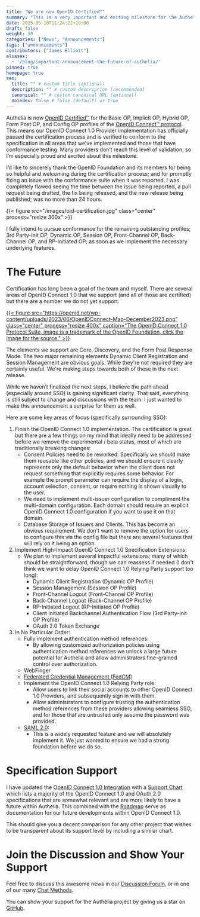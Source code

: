 ```yaml
---
title: "We are now OpenID Certified™"
summary: "This is a very important and exiting milestone for the Authelia project."
date: 2025-05-18T11:24:22+10:00
draft: false
weight: 50
categories: ["News", "Announcements"]
tags: ["announcements"]
contributors: ["James Elliott"]
aliases:
  - '/blog/important-announcement-the-future-of-authelia/'
pinned: true
homepage: true
seo:
  title: "" # custom title (optional)
  description: "" # custom description (recommended)
  canonical: "" # custom canonical URL (optional)
  noindex: false # false (default) or true
---
```


Authelia is now [OpenID Certified™] for the Basic OP, Implicit OP, Hybrid OP, Form Post OP, and Config OP profiles of the
[OpenID Connect™ protocol]. This means our OpenID Connect 1.0 Provider implementation has officially passed the
certification process and is verified to conform to the specification in all areas that we've implemented and those
that have conformance testing. Many providers don’t reach this level of validation, so I’m especially proud and excited
about this milestone.

I’d like to sincerely thank the OpenID Foundation and its members for being so helpful and welcoming during the
certification process; and for promptly fixing an issue with the conformance suite when it was reported. I was
completely flawed seeing the time between the issue being reported, a pull request being drafted, the fix being
released, and the new release being published; was no more than 24 hours.

{{< figure src="/images/oid-certification.jpg" class="center" process="resize 300x" >}}

I fully intend to pursue conformance for the remaining outstanding profiles; 3rd Party-Init OP, Dynamic OP,
Session OP, Front-Channel OP, Back-Channel OP, and RP-Initiated OP; as soon as we implement the necessary underlying
features.

# The Future

Certification has long been a goal of the team and myself. There are several areas of OpenID Connect 1.0 that we support
(and all of those are certified) but there are a number we do not yet support.

<a href="https://openid.net/developers/how-connect-works/">
{{< figure src="https://openid.net/wp-content/uploads/2023/06/OpenIDConnect-Map-December2023.png" class="center" process="resize 400x" caption="The OpenID Connect 1.0 Protocol Suite, image is a trademark of the OpenID Foundation, click the image for the source." >}}
</a>

The elements we support are Core, Discovery, and the Form Post Response Mode. The two major remaining elements
Dynamic Client Registration and Session Management are obvious goals. While they're not required they are certainly
useful. We're making steps towards both of these in the next release.

While we haven’t finalized the next steps, I believe the path ahead (especially around SSO) is gaining significant
clarity. That said, everything is still subject to change and discussions with the team. I just wanted to make this
announcement a surprise for them as well.

Here are some key areas of focus (specifically surrounding SSO):

1. Finish the OpenID Connect 1.0 implementation. The certification is great but there are a few things on my mind that
   ideally need to be addressed before we remove the experimental / beta status, most of which are traditionally
   breaking changes:
    - Consent Policies need to be reworked. Specifically we should make them reusable like other policies, and we should
      ensure it clearly represents only the default behavior when the client does not request something that explicitly
      requires some behavior. For example the prompt parameter can require the display of a login, account selection,
      consent, or require nothing is shown visually to the user.
    - We need to implement multi-issuer configuration to compliment the multi-domain configuration. Each domain should
      require an explicit OpenID Connect 1.0 configuration if you want to use it on that domain.
    - Database Storage of Issuers and Clients. This has become an obvious requirement. We don't want to remove the
      option for users to configure this via the config file but there are several features that will rely on it being
      an option.
2. Implement High-Impact OpenID Connect 1.0 Specification Extensions:
   - We plan to implement several impactful extensions; many of which should be straightforward, though we can reassess
     if needed (I don't think we want to delay OpenID Connect 1.0 Relying Party support too long):
       - Dynamic Client Registration (Dynamic OP Profile)
       - Session Management (Session OP Profile)
       - Front-Channel Logout (Front-Channel OP Profile)
       - Back-Channel Logout (Back-Channel OP Profile)
       - RP-Initiated Logout (RP-Initiated OP Profile)
       - Client Initiated Backchannel Authentication Flow (3rd Party-Init OP Profile)
       - OAuth 2.0 Token Exchange
3. In No Particular Order:
   - Fully implement authentication method references:
       - By allowing customized authorization policies using authentication method references we unlock a large future
         potential for Authelia and allow administrators fine-grained control over authorization.
   - WebFinger
   - [Federated Credential Management (FedCM)](https://www.w3.org/TR/fedcm/)
   - Implement the OpenID Connect 1.0 Relying Party role:
      - Allow users to link their social accounts to other OpenID Connect 1.0 Providers, and subsequently sign in with
        them.
      - Allow administrators to configure trusting the authentication method references from these providers allowing
        seamless SSO, and for those that are untrusted only assume the password was provided.
   - [SAML 2.0](https://docs.oasis-open.org/security/saml/Post2.0/sstc-saml-tech-overview-2.0.html):
      - This is a widely requested feature and we will absolutely implement it. We just wanted to ensure we had a strong
        foundation before we do so.

# Specification Support

I have updated the [OpenID Connect 1.0 Integration](../../integration/openid-connect/introduction.md) with a
[Support Chart](../../integration/openid-connect/introduction.md#support-chart) which lists a majority of the OpenID
Connect 1.0 and OAuth 2.0 specifications that are somewhat relevant and are more likely to have a future within
Authelia. This combined with the [Roadmap](../../roadmap/active/openid-connect-1.0-provider.md) serve as documentation
for our future developments within OpenID Connect 1.0.

This should give you a decent comparison for any other project that wishes to be transparent about its support level by
including a similar chart.

# Join the Discussion and Show Your Support

Feel free to discuss this awesome news in our [Discussion Forum](https://github.com/authelia/authelia/discussions/9525),
or in one of our many [Chat Methods](../../information/contact.md#chat).

You can show your support for the Authelia project by giving us a star on [GitHub](https://www.github.com/authelia/authelia).

[OpenID Certified™]: https://openid.net/certification/
[OpenID Connect™ protocol]: https://openid.net/developers/how-connect-works/
